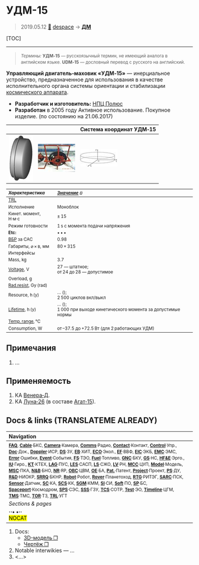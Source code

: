 # УДМ-15
> 2019.05.12 [🚀](../index/index.md) [despace](index.md) → **[ДМ](iu.md)**

[TOC]

---

> <small>*Термины:* **УДМ‑15** — русскоязычный термин, не имеющий аналога в английском языке. **UDM‑15** — дословный перевод с русского на английский.</small>

**Управляющий двигатель‑маховик «УДМ‑15»** — инерциальное устройство, предназначенное для использования в качестве исполнительного органа системы ориентации и стабилизации [космического аппарата](sc.md).

   - **Разработчик и изготовитель:** [НПЦ Полюс](zz_polus_tomsk.md)
   - **Разработан** в 2005 году Активное использование. Покупное изделие. (по состоянию на 21.06.2017)

|||Система координат УДМ‑15|
|:--|:--|:--|
|[![ ❐](f/iu/a/agat_25_udm-15_pic002.png)](f/iu/a/agat_25_udm-15_pic002.png)|[![](f/iu/a/agat_25_udm-15_pic003_thumb.jpg)](f/iu/a/agat_25_udm-15_pic003.jpg)|[![](f/iu/a/agat_25_udm-15_pic001_thumb.jpg)](f/iu/a/agat_25_udm-15_pic001.png)|

<small>

|*Характеристика*|*[Значение](si.md) <small>()</small>*|
|:--|:--|
|[TRL](trl.md)||
|Исполнение|Моноблок|
|Кинет. момент, Н·м·с|± 15|
|Режим готовности|1 s с момента подачи напряжения|
|**Etc:**|• • •|
|[ВБР](srrq.md) за САС|0.98|
|Габариты, ⌀ × в, мм|80 × 315|
|Интерфейсы||
|Mass, kg|3.7|
|[Voltage](voltage.md), V|27 — штатное;<br> от 24 до 28 — допустимое|
|Overload, g||
|[Rad.resist](ion_rad.md), Gy (rad)||
|Resource, h (y)|… ();<br> 2 500 циклов вкл/выкл|
|[Lifetime](lifetime.md), h (y)|… ();<br> 1 000 при выходе кинетического момента за допустимые нормы|
|[Temp. range](tcs.md), ℃||
|Consumption, W|от –37.5 до +72.5 Вт (для 2 работающих УДМ)|

</small>



<p style="page-break-after:always"> </p>

## Примечания
   1. …



## Применяемость
   1. КА [Венера‑Д](венера‑д.md).
   1. КА [Луна‑26](луна_26.md) (в составе [Агат‑15](agat_15.md)).





<p style="page-break-after:always"> </p>

## Docs & links (TRANSLATEME ALREADY)
|Navigation|
|:--|
|<small>**[FAQ](faq.md)**, **[Cable](cable.md)**·БКС, **[Camera](cam.md)**·Камера, **[Comms](comms.md)**·Радио, **[Contact](contact.md)**·Контакт, **[Control](control.md)**·Упр., **[Doc](doc.md)**·Док., **[Doppler](doppler.md)**·ИСР, **[DS](ds.md)**·ЗУ, **[EB](eb.md)**·ХИТ, **[ECO](ecology.md)**·Экол., **[EF](ef.md)**·ВВФ, **[ElC](elc.md)**·ЭКБ, **[EMC](emc.md)**·ЭМС, **[Error](error.md)**·Ошибки, **[Event](event.md)**·События, **[FS](fs.md)**·ТЭО, **[Fuel](fuel.md)**·Топливо, **[GNC](gnc.md)**·БКУ, **[GS](scs.md)**·НС, **[HF&E](hfe.md)**·Эрго., **[IU](iu.md)**·Гиро., **[KT](kt.md)**·КТЕХ, **[LAG](lag.md)**·ПУC, **[LES](les.md)**·САСП, **[LS](ls.md)**·СЖО, **[LV](lv.md)**·РН, **[MCC](mcc.md)**·ЦУП, **[Model](model.md)**·Модель, **[MSC](sc.md)**·ПКА, **[N&B](nnb.md)**·БНО, **[NR](nr.md)**·ЯР, **[OBC](obc.md)**·ЦВМ, **[OE](oe.md)**·БА, **[Pat.](патент.md)**·Патент, **[Project](project.md)**·Проект, **[PS](ps.md)**·ДУ, **[R&D](rnd.md)**·НИОКР, **[SRRQ](srrq.md)**·БКНР, **[Robot](robotics.md)**·Робот, **[Rover](rover.md)**·Планетоход, **[RTG](rtg.md)**·РИТЭГ, **[SARC](sarc.md)**·ПСК, **[Sensor](sensor.md)**·Датчик, **[SC](sc.md)**·КА, **[SCS](scs.md)**·КК, **[SGM](sgm.md)**·КММ, **[SI](si.md)**·СИ, **[Soft](soft.md)**·ПО, **[SP](sp.md)**·БС, **[Spaceport](spaceport.md)**·Космодром, **[SPS](sps.md)**·СЭС, **[SSS](sss.md)**·ГЗУ, **[TCS](tcs.md)**·СОТР, **[Test](test.md)**·ЭО, **[Timeline](timeline.md)**·ЦГМ, **[TMS](tms.md)**·ТМС, **[TOR](tor.md)**·ТЗ, **[TRL](trl.md)**·УГТ</small>|
|*Sections & pages*|
|**··• [](.md) •··**<br> <mark>NOCAT</mark>|

   1. Docs:
      - [3D-модель ❐](f/iu/a/agat_25_udm-15-0.15_3d_2017.7z)
      - [Чертёж ❐](f/iu/a/agat_25_udm-15-0.15_sketch_2016.djvu)
   1. Notable interwikies — …
   1. <…>
